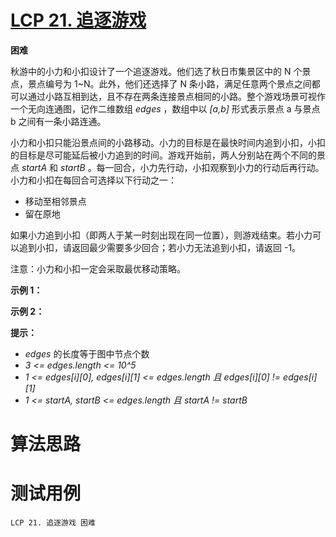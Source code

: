 # [LCP 21. 追逐游戏][cnTitle]

**困难**

秋游中的小力和小扣设计了一个追逐游戏。他们选了秋日市集景区中的 N 个景点，景点编号为 1~N。此外，他们还选择了 N 条小路，满足任意两个景点之间都可以通过小路互相到达，且不存在两条连接景点相同的小路。整个游戏场景可视作一个无向连通图，记作二维数组  *edges* ，数组中以  *[a,b]*  形式表示景点 a 与景点 b 之间有一条小路连通。


小力和小扣只能沿景点间的小路移动。小力的目标是在最快时间内追到小扣，小扣的目标是尽可能延后被小力追到的时间。游戏开始前，两人分别站在两个不同的景点  *startA*  和  *startB* 。每一回合，小力先行动，小扣观察到小力的行动后再行动。小力和小扣在每回合可选择以下行动之一：


- 移动至相邻景点 
- 留在原地


如果小力追到小扣（即两人于某一时刻出现在同一位置），则游戏结束。若小力可以追到小扣，请返回最少需要多少回合；若小力无法追到小扣，请返回 -1。


注意：小力和小扣一定会采取最优移动策略。


**示例 1：** 




**示例 2：** 




**提示：** 


-  *edges*  的长度等于图中节点个数 
-  *3 <= edges.length <= 10^5*  
-  *1 <= edges[i][0], edges[i][1] <= edges.length 且 edges[i][0] != edges[i][1]*  
-  *1 <= startA, startB <= edges.length 且 startA != startB* 




# 算法思路

# 测试用例
```
LCP 21. 追逐游戏 困难
```

[cnTitle]: https://leetcode-cn.com/problems/Za25hA/
